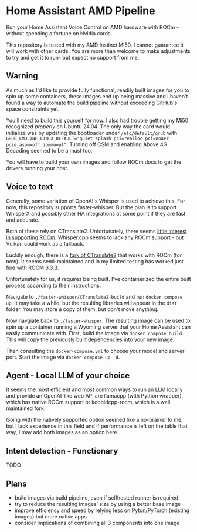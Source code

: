 # Home Assistant AMD Pipeline
Run your Home Assistant Voice Control on AMD hardware with ROCm - without spending a fortune on Nvidia cards.

This repository is tested with my AMD Instinct Mi50. I cannot guarantee it will work with other cards. 
You are more than welcome to make adjustments to try and get it to run- but expect no support from me.

## Warning
As much as I'd like to provide fully functional, readily built images for you to spin up some containers, these images end up being massive and I haven't found a way to automate the build pipeline without exceeding GitHub's space constraints yet.

You'll need to build this yourself for now. I also had trouble getting my Mi50 recognized *properly* on Ubuntu 24.04.
The only way the card would initialize was by updating the bootloader under `/etc/default/grub` with `GRUB_CMDLINE_LINUX_DEFAULT="quiet splash pci=realloc pci=noaer pcie_aspm=off iommu=pt"`. Turning off CSM and enabling Above 4G Decoding seemed to be a must too.

You will have to build your own images and follow ROCm docs to get the drivers running your host. 

## Voice to text
Generally, some variation of OpenAI's Whisper is used to achieve this. For now, this repository supports faster-whisper.
But the plan is to support WhisperX and possibly other HA integrations at some point if they are fast and accurate.

Both of these rely on CTranslate2. Unfortunately, there seems [little interest in supporting ROCm](https://github.com/OpenNMT/CTranslate2/issues/1072). Whisper.cpp seems to lack any ROCm support - but Vulkan could work as a fallback.

Luckily enough, there is a [fork of CTranslate2](https://github.com/arlo-phoenix/CTranslate2-rocm) that works with ROCm (for now). It seems semi-maintained and in my limited testing has worked just fine with ROCM 6.3.3.

Unfortunately for us, it requires being built. I've containerized the entire built process according to their instructions.

Navigate to `./faster-whisper/CTranslate2-build` and run `docker compose up`. It may take a while, but the resulting libraries will appear in the `dist` folder. You may store a copy of them, but don't move anything.

Now navgiate back to `./faster-whisper`. The resulting image can be used to spin up a container running a Wyoming server that your Home Assistant can easily communicate with. First, build the image via `docker compose build`. This will copy the previously built dependencies into your new image. 

Then consulting the `docker-compose.yml` to choose your model and server port. Start the image via `docker compose up -d`.

## Agent - Local LLM of your choice
It seems the most efficient and most common ways to run an LLM locally and provide an OpenAI-like web API are llamacpp (with Python wrapper), which has native ROCm support or koboldcpp-rocm, which is a well maintained fork. 

Going with the natively supported option seemed like a no-brainer to me, but I lack experience in this field and if performance is left on the table that way, I may add both images as an option here.


## Intent detection - Functionary
TODO

## Plans
- build images via build pipeline, even if selfhosted runner is required
- try to reduce the resulting images' size by using a better base image
- improve efficiency and speed by relying less on Pyton/PyTorch (existing images) but more native apps
- consider implications of combining all 3 components into one image